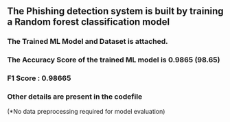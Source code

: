 ## The Phishing detection system is built by training a Random forest classification model 
### The Trained ML Model  and Dataset is attached.
 
### The Accuracy Score of the trained ML model is 0.9865  (98.65)

### F1 Score : 0.98665
 
 ### Other details are present in the codefile
(*No data preprocessing required for model evaluation)
